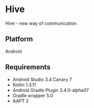 # Hive
Hive - new way of communication

## Platform
Android

## Requirements
* Android Studio 3.4 Canary 7
* Kotlin 1.3.11
* Android Gradle Plugin 3.4.0-alpha07
* Gradle wrapper 5.0
* AAPT 2